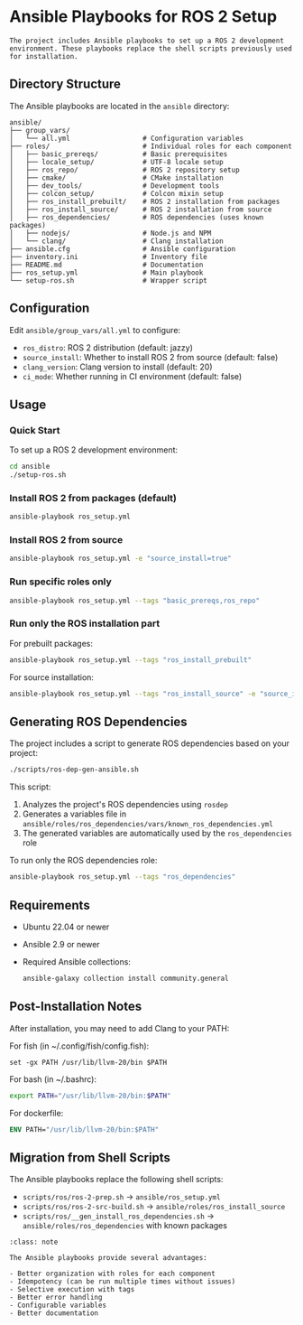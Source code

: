 # Ansible Playbooks for ROS 2 Setup

```{admonition} Summary
The project includes Ansible playbooks to set up a ROS 2 development environment. These playbooks replace the shell scripts previously used for installation.
```

## Directory Structure

The Ansible playbooks are located in the `ansible` directory:

```text
ansible/
├── group_vars/
│   └── all.yml                  # Configuration variables
├── roles/                       # Individual roles for each component
│   ├── basic_prereqs/           # Basic prerequisites
│   ├── locale_setup/            # UTF-8 locale setup
│   ├── ros_repo/                # ROS 2 repository setup
│   ├── cmake/                   # CMake installation
│   ├── dev_tools/               # Development tools
│   ├── colcon_setup/            # Colcon mixin setup
│   ├── ros_install_prebuilt/    # ROS 2 installation from packages
│   ├── ros_install_source/      # ROS 2 installation from source
│   ├── ros_dependencies/        # ROS dependencies (uses known packages)
│   ├── nodejs/                  # Node.js and NPM
│   └── clang/                   # Clang installation
├── ansible.cfg                  # Ansible configuration
├── inventory.ini                # Inventory file
├── README.md                    # Documentation
├── ros_setup.yml                # Main playbook
└── setup-ros.sh                 # Wrapper script
```

## Configuration

Edit `ansible/group_vars/all.yml` to configure:

- `ros_distro`: ROS 2 distribution (default: jazzy)
- `source_install`: Whether to install ROS 2 from source (default: false)
- `clang_version`: Clang version to install (default: 20)
- `ci_mode`: Whether running in CI environment (default: false)

## Usage

### Quick Start

To set up a ROS 2 development environment:

```bash
cd ansible
./setup-ros.sh
```

### Install ROS 2 from packages (default)

```bash
ansible-playbook ros_setup.yml
```

### Install ROS 2 from source

```bash
ansible-playbook ros_setup.yml -e "source_install=true"
```

### Run specific roles only

```bash
ansible-playbook ros_setup.yml --tags "basic_prereqs,ros_repo"
```

### Run only the ROS installation part

For prebuilt packages:

```bash
ansible-playbook ros_setup.yml --tags "ros_install_prebuilt"
```

For source installation:

```bash
ansible-playbook ros_setup.yml --tags "ros_install_source" -e "source_install=true"
```

## Generating ROS Dependencies

The project includes a script to generate ROS dependencies based on your project:

```bash
./scripts/ros-dep-gen-ansible.sh
```

This script:

1. Analyzes the project's ROS dependencies using `rosdep`
2. Generates a variables file in `ansible/roles/ros_dependencies/vars/known_ros_dependencies.yml`
3. The generated variables are automatically used by the `ros_dependencies` role

To run only the ROS dependencies role:

```bash
ansible-playbook ros_setup.yml --tags "ros_dependencies"
```

## Requirements

- Ubuntu 22.04 or newer
- Ansible 2.9 or newer
- Required Ansible collections:

  ```bash
  ansible-galaxy collection install community.general
  ```

## Post-Installation Notes

After installation, you may need to add Clang to your PATH:

For fish (in ~/.config/fish/config.fish):

```fish
set -gx PATH /usr/lib/llvm-20/bin $PATH
```

For bash (in ~/.bashrc):

```bash
export PATH="/usr/lib/llvm-20/bin:$PATH"
```

For dockerfile:

```dockerfile
ENV PATH="/usr/lib/llvm-20/bin:$PATH"
```

## Migration from Shell Scripts

The Ansible playbooks replace the following shell scripts:

- `scripts/ros/ros-2-prep.sh` → `ansible/ros_setup.yml`
- `scripts/ros/ros-2-src-build.sh` → `ansible/roles/ros_install_source`
- `scripts/ros/__gen_install_ros_dependencies.sh` → `ansible/roles/ros_dependencies` with known packages

```{admonition} Benefits
:class: note

The Ansible playbooks provide several advantages:

- Better organization with roles for each component
- Idempotency (can be run multiple times without issues)
- Selective execution with tags
- Better error handling
- Configurable variables
- Better documentation
```
